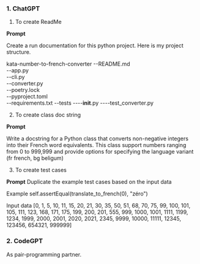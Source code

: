 ### 1. ChatGPT

1. To create ReadMe

**Prompt**

Create a run documentation for this python project. Here is my project structure.

kata-number-to-french-converter
--README.md  
--app.py  
--cli.py  
--converter.py  
--poetry.lock  
--pyproject.toml  
--requirements.txt
--tests
----**init**.py
----test_converter.py

2. To create class doc string

**Prompt**

Write a docstring for a Python class that converts non-negative integers into their French word equivalents.
This class support numbers ranging from 0 to 999,999 and provide options for specifying the language variant (fr french, bg beligum)

3. To create test cases

**Prompt**
Duplicate the example test cases based on the input data

Example
self.assertEqual(translate_to_french(0), "zéro")

Input data
[0, 1, 5, 10, 11, 15, 20, 21, 30, 35, 50, 51, 68, 70, 75, 99, 100, 101, 105, 111, 123, 168, 171, 175, 199, 200, 201, 555, 999, 1000, 1001, 1111, 1199, 1234, 1999, 2000, 2001, 2020, 2021, 2345, 9999, 10000, 11111, 12345, 123456, 654321, 999999]

### 2. CodeGPT

As pair-programming partner.